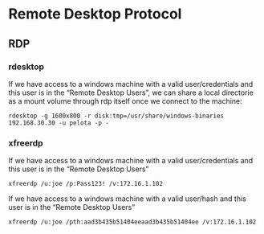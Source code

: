 # Remote Desktop Protocol

## RDP

### rdesktop

If we have access to a windows machine with a valid user/credentials and this user is in the “Remote Desktop Users”, we can share a local directorie as a mount volume through rdp itself once we connect to the machine:

```text
rdesktop -g 1600x800 -r disk:tmp=/usr/share/windows-binaries 192.168.30.30 -u pelota -p -
```

### xfreerdp

If we have access to a windows machine with a valid user/credentials and this user is in the “Remote Desktop Users”

```text
xfreerdp /u:joe /p:Pass123! /v:172.16.1.102
```

If we have access to a windows machine with a valid user/hash and this user is in the “Remote Desktop Users”

```text
xfreerdp /u:joe /pth:aad3b435b51404eeaad3b435b51404ee /v:172.16.1.102
```

